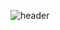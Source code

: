
![header](https://capsule-render.vercel.app/api?type=wave&color=auto&height=300&section=header&text=JungJuYoung%20render&fontSize=90)

